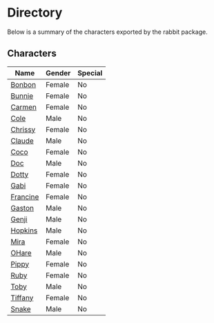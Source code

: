 # Directory
Below is a summary of the characters exported by the rabbit package.
## Characters
|Name|Gender|Special|
|---|---|---|
|[Bonbon](./character/rabbit/bonbon.go)|Female|No|
|[Bunnie](./character/rabbit/bunnie.go)|Female|No|
|[Carmen](./character/rabbit/carmen.go)|Female|No|
|[Cole](./character/rabbit/cole.go)|Male|No|
|[Chrissy](./character/rabbit/chrissy.go)|Female|No|
|[Claude](./character/rabbit/claude.go)|Male|No|
|[Coco](./character/rabbit/coco.go)|Female|No|
|[Doc](./character/rabbit/doc.go)|Male|No|
|[Dotty](./character/rabbit/dotty.go)|Female|No|
|[Gabi](./character/rabbit/gabi.go)|Female|No|
|[Francine](./character/rabbit/francine.go)|Female|No|
|[Gaston](./character/rabbit/gaston.go)|Male|No|
|[Genji](./character/rabbit/genji.go)|Male|No|
|[Hopkins](./character/rabbit/hopkins.go)|Male|No|
|[Mira](./character/rabbit/mira.go)|Female|No|
|[OHare](./character/rabbit/ohare.go)|Male|No|
|[Pippy](./character/rabbit/pippy.go)|Female|No|
|[Ruby](./character/rabbit/ruby.go)|Female|No|
|[Toby](./character/rabbit/toby.go)|Male|No|
|[Tiffany](./character/rabbit/tiffany.go)|Female|No|
|[Snake](./character/rabbit/snake.go)|Male|No|
